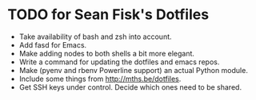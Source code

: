 TODO for Sean Fisk's Dotfiles
=============================

* Take availability of bash and zsh into account.
* Add fasd for Emacs.
* Make adding nodes to both shells a bit more elegant.
* Write a command for updating the dotfiles and emacs repos.
* Make (pyenv and rbenv Powerline support) an actual Python module.
* Include some things from http://mths.be/dotfiles.
* Get SSH keys under control. Decide which ones need to be shared.
